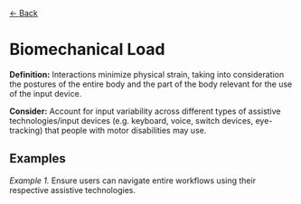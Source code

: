 [← Back](../ergonomics.md)

# Biomechanical Load

**Definition:** Interactions minimize physical strain, taking into consideration the postures of the entire body and the part of the body relevant for the use of the input device.

**Consider:** Account for input variability across different types of assistive technologies/input devices (e.g. keyboard, voice, switch devices, eye-tracking) that people with motor disabilities may use.

## Examples
_Example 1._ Ensure users can navigate entire workflows using their respective assistive technologies.

